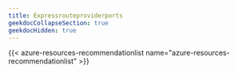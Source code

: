 ```yaml
---
title: Expressrouteproviderports
geekdocCollapseSection: true
geekdocHidden: true
---
```


{{< azure-resources-recommendationlist name="azure-resources-recommendationlist" >}}
